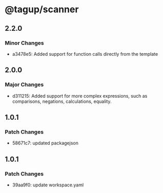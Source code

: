 # @tagup/scanner

## 2.2.0

### Minor Changes

- a3478e5: Added support for function calls directly from the template

## 2.0.0

### Major Changes

- d311215: Added support for more complex expressions, such as comparisons, negations, calculations, equality.

## 1.0.1

### Patch Changes

- 58671c7: updated packagejson

## 1.0.1

### Patch Changes

- 39aa9f0: update workspace.yaml
